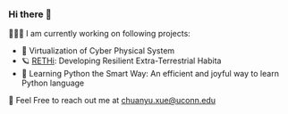 ### Hi there 👋

🧑🏽‍💻 I am currently working on following projects:

- 🔬 Virtualization of Cyber Physical System
- 🪐 [RETHi](https://www.purdue.edu/rethi): Developing Resilient Extra-Terrestrial Habita
- 🧸 Learning Python the Smart Way: An efficient and joyful way to learn Python language

📧 Feel Free to reach out me at chuanyu.xue@uconn.edu
